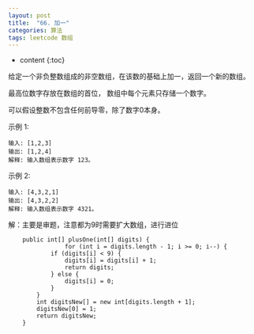 ```yaml
---
layout: post
title:  "66. 加一"
categories: 算法
tags: leetcode 数组
---
```


* content
{:toc}


给定一个非负整数组成的非空数组，在该数的基础上加一，返回一个新的数组。

最高位数字存放在数组的首位， 数组中每个元素只存储一个数字。

可以假设整数不包含任何前导零，除了数字0本身。

示例 1:

```
输入: [1,2,3]
输出: [1,2,4]
解释: 输入数组表示数字 123。
```

示例 2:

```
输入: [4,3,2,1]
输出: [4,3,2,2]
解释: 输入数组表示数字 4321。
```

解：主要是审题，注意都为9时需要扩大数组，进行进位

```
    public int[] plusOne(int[] digits) {
                for (int i = digits.length - 1; i >= 0; i--) {
            if (digits[i] < 9) {
                digits[i] = digits[i] + 1;
                return digits;
            } else {
                digits[i] = 0;
            }
        }
        int digitsNew[] = new int[digits.length + 1];
        digitsNew[0] = 1;
        return digitsNew;
    }
```